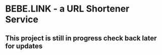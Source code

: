 # BEBE.LINK - a URL Shortener Service

## This project is still in progress check back later for updates
